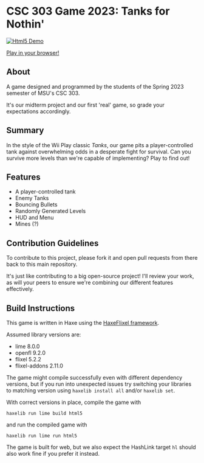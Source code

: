 # CSC 303 Game 2023: Tanks for Nothin'
[![Html5 Demo](https://github.com/SamBumgardner/csc-303-game-2023/actions/workflows/deploy-pages.yml/badge.svg)](https://github.com/SamBumgardner/csc-303-game-2023/actions/workflows/deploy-pages.yml)

[Play in your browser!](https://sambumgardner.github.io/csc-303-game-2023/)

## About
A game designed and programmed by the students of the Spring 2023 semester of MSU's CSC 303.

It's our midterm project and our first 'real' game, so grade your expectations accordingly.

## Summary
In the style of the Wii Play classic *Tanks*, our game pits a player-controlled tank against overwhelming odds in a desperate fight for survival. Can you survive more levels than we're capable of implementing? Play to find out!

## Features
* A player-controlled tank
* Enemy Tanks
* Bouncing Bullets
* Randomly Generated Levels
* HUD and Menu
* Mines (?)

## Contribution Guidelines
To contribute to this project, please fork it and open pull requests from there back to this main repository.

It's just like contributing to a big open-source project! I'll review your work, as will your peers to ensure we're combining our different features effectively.

## Build Instructions
This game is written in Haxe using the [HaxeFlixel framework](https://haxeflixel.com/).

Assumed library versions are:
* lime 8.0.0
* openfl 9.2.0
* flixel 5.2.2
* flixel-addons 2.11.0

The game might compile successfully even with different dependency versions, but if you run into unexpected issues try switching your libraries to matching version using `haxelib install all` and/or `haxelib set`.

With correct versions in place, compile the game with
```
haxelib run lime build html5
```
and run the compiled game with 
```
haxelib run lime run html5
```
The game is built for web, but we also expect the HashLink target `hl` should also work fine if you prefer it instead.